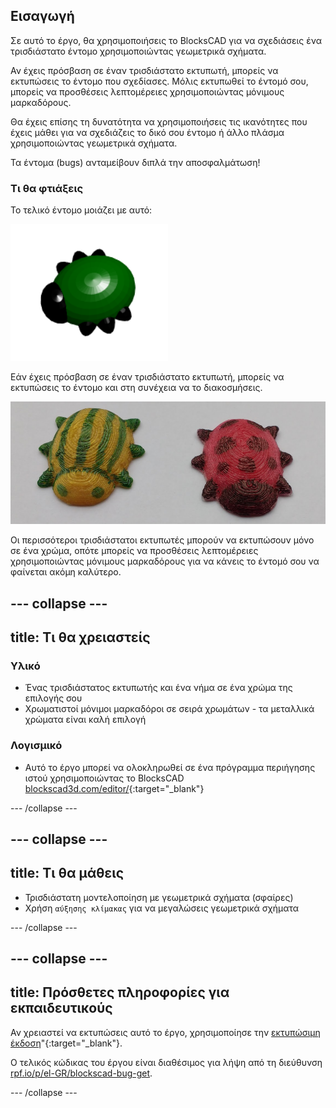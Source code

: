 ## Εισαγωγή

Σε αυτό το έργο, θα χρησιμοποιήσεις το BlocksCAD για να σχεδιάσεις ένα τρισδιάστατο έντομο χρησιμοποιώντας γεωμετρικά σχήματα.

Αν έχεις πρόσβαση σε έναν τρισδιάστατο εκτυπωτή, μπορείς να εκτυπώσεις το έντομο που σχεδίασες. Μόλις εκτυπωθεί το έντομό σου, μπορείς να προσθέσεις λεπτομέρειες χρησιμοποιώντας μόνιμους μαρκαδόρους.

Θα έχεις επίσης τη δυνατότητα να χρησιμοποιήσεις τις ικανότητες που έχεις μάθει για να σχεδιάζεις το δικό σου έντομο ή άλλο πλάσμα χρησιμοποιώντας γεωμετρικά σχήματα.

Τα έντομα (bugs) ανταμείβουν διπλά την αποσφαλμάτωση!

### Τι θα φτιάξεις

Το τελικό έντομο μοιάζει με αυτό:

![στιγμιότυπο οθόνης](images/bug-complete.png)

Εάν έχεις πρόσβαση σε έναν τρισδιάστατο εκτυπωτή, μπορείς να εκτυπώσεις το έντομο και στη συνέχεια να το διακοσμήσεις.

![Ολοκληρωμένο έργο](images/bug-showcase.png)

Οι περισσότεροι τρισδιάστατοι εκτυπωτές μπορούν να εκτυπώσουν μόνο σε ένα χρώμα, οπότε μπορείς να προσθέσεις λεπτομέρειες χρησιμοποιώντας μόνιμους μαρκαδόρους για να κάνεις το έντομό σου να φαίνεται ακόμη καλύτερο.

--- collapse ---
---
title: Τι θα χρειαστείς
---

### Υλικό

+ Ένας τρισδιάστατος εκτυπωτής και ένα νήμα σε ένα χρώμα της επιλογής σου
+ Χρωματιστοί μόνιμοι μαρκαδόροι σε σειρά χρωμάτων - τα μεταλλικά χρώματα είναι καλή επιλογή

### Λογισμικό

+ Αυτό το έργο μπορεί να ολοκληρωθεί σε ένα πρόγραμμα περιήγησης ιστού χρησιμοποιώντας το BlocksCAD [blockscad3d.com/editor/](https://www.blockscad3d.com/editor){:target="_blank"}

--- /collapse ---

--- collapse ---
---
title: Τι θα μάθεις
---

+ Τρισδιάστατη μοντελοποίηση με γεωμετρικά σχήματα (σφαίρες)
+ Χρήση `αύξησης κλίμακας` για να μεγαλώσεις γεωμετρικά σχήματα

--- /collapse ---

--- collapse ---
---
title: Πρόσθετες πληροφορίες για εκπαιδευτικούς
---

Αν χρειαστεί να εκτυπώσεις αυτό το έργο, χρησιμοποίησε την [εκτυπώσιμη έκδοση](https://projects.raspberrypi.org/en/projects/blockscad-bug/print)"{:target="_blank"}.

Ο τελικός κώδικας του έργου είναι διαθέσιμος για λήψη από τη διεύθυνση [rpf.io/p/el-GR/blockscad-bug-get](https://rpf.io/p/el-GR/blockscad-bug-get).

--- /collapse ---

